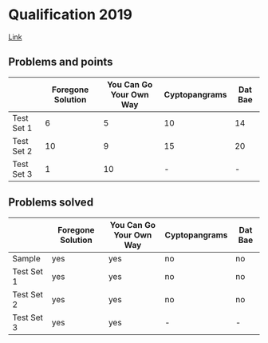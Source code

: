 # Qualification 2019

[Link](https://codingcompetitions.withgoogle.com/codejam/round/0000000000051705)

## Problems and points

|            | Foregone Solution | You Can Go Your Own Way | Cyptopangrams | Dat Bae |
| ---        | ---               | ---                     | ---           | ---     |
| Test Set 1 | 6                 | 5                       | 10            | 14      |
| Test Set 2 | 10                | 9                       | 15            | 20      |
| Test Set 3 | 1                 | 10                      | -             | -       |

## Problems solved

|            | Foregone Solution | You Can Go Your Own Way | Cyptopangrams | Dat Bae |
| ---        | ---               | ---                     | ---           | ---     |
| Sample     | yes               | yes                     | no            | no      |
| Test Set 1 | yes               | yes                     | no            | no      |
| Test Set 2 | yes               | yes                     | no            | no      |
| Test Set 3 | yes               | yes                     | -             | -       |
